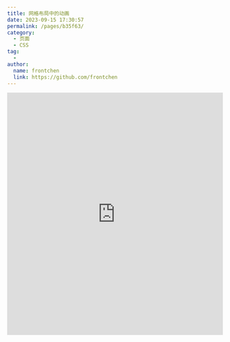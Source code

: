 ```yaml
---
title: 网格布局中的动画
date: 2023-09-15 17:30:57
permalink: /pages/b35f63/
category:
  - 页面
  - CSS
tag:
  -
author:
  name: frontchen
  link: https://github.com/frontchen
---
```


<iframe height="567.2890625" style="width: 100%;" scrolling="no" title="网格布局中的动画" src="https://codepen.io/xugaoyi/embed/zYydzWQ?default-tab=html%2Cresult" frameborder="no" loading="lazy" allowtransparency="true" allowfullscreen="true">
  See the Pen <a href="https://codepen.io/xugaoyi/pen/zYydzWQ">
  Untitled</a> by frontchen (<a href="https://codepen.io/xugaoyi">@xugaoyi</a>)
  on <a href="https://codepen.io">CodePen</a>.
</iframe>
